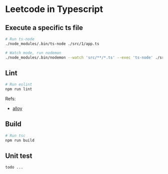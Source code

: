 # Leetcode in Typescript

## Execute a specific ts file
```sh
# Run ts-node
./node_modules/.bin/ts-node ./src/1/app.ts

# Watch mode, run nodemon
./node_modules/.bin/nodemon --watch 'src/**/*.ts' --exec 'ts-node' ./src/1/app.ts
```

## Lint
```sh
# Run eslint
npm run lint
```

Refs:

- [alloy](https://github.com/AlloyTeam/eslint-config-alloy#typescript)

## Build
```sh
# Run tsc
npm run build
```

## Unit test
```sh
todo ...
```